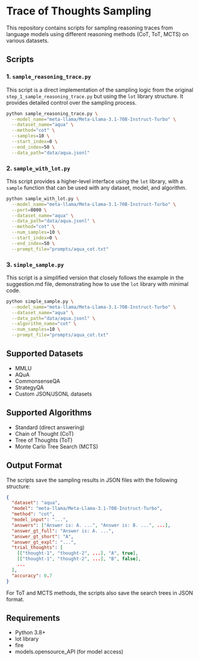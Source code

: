 # Trace of Thoughts Sampling

This repository contains scripts for sampling reasoning traces from language models using different reasoning methods (CoT, ToT, MCTS) on various datasets.

## Scripts

### 1. `sample_reasoning_trace.py`

This script is a direct implementation of the sampling logic from the original `step_1_sample_reasoning_trace.py` but using the `lot` library structure. It provides detailed control over the sampling process.

```bash
python sample_reasoning_trace.py \
  --model_name="meta-llama/Meta-Llama-3.1-70B-Instruct-Turbo" \
  --dataset_name="aqua" \
  --method="cot" \
  --samples=10 \
  --start_index=0 \
  --end_index=50 \
  --data_path="data/aqua.jsonl"
```

### 2. `sample_with_lot.py`

This script provides a higher-level interface using the `lot` library, with a `sample` function that can be used with any dataset, model, and algorithm.

```bash
python sample_with_lot.py \
  --model_name="meta-llama/Meta-Llama-3.1-70B-Instruct-Turbo" \
  --port=8000 \
  --dataset_name="aqua" \
  --data_path="data/aqua.jsonl" \
  --method="cot" \
  --num_samples=10 \
  --start_index=0 \
  --end_index=50 \
  --prompt_file="prompts/aqua_cot.txt"
```

### 3. `simple_sample.py`

This script is a simplified version that closely follows the example in the suggestion.md file, demonstrating how to use the `lot` library with minimal code.

```bash
python simple_sample.py \
  --model_name="meta-llama/Meta-Llama-3.1-70B-Instruct-Turbo" \
  --dataset_name="aqua" \
  --data_path="data/aqua.jsonl" \
  --algorithm_name="cot" \
  --num_samples=10 \
  --prompt_file="prompts/aqua_cot.txt"
```

## Supported Datasets

- MMLU
- AQuA
- CommonsenseQA
- StrategyQA
- Custom JSON/JSONL datasets

## Supported Algorithms

- Standard (direct answering)
- Chain of Thought (CoT)
- Tree of Thoughts (ToT)
- Monte Carlo Tree Search (MCTS)

## Output Format

The scripts save the sampling results in JSON files with the following structure:

```json
{
  "dataset": "aqua",
  "model": "meta-llama/Meta-Llama-3.1-70B-Instruct-Turbo",
  "method": "cot",
  "model_input": "...",
  "answers": ["Answer is: A. ...", "Answer is: B. ...", ...],
  "answer_gt_full": "Answer is: A. ...",
  "answer_gt_short": "A",
  "answer_gt_expl": "...",
  "trial_thoughts": [
    [["thought-1", "thought-2", ...], "A", true],
    [["thought-1", "thought-2", ...], "B", false],
    ...
  ],
  "accuracy": 0.7
}
```

For ToT and MCTS methods, the scripts also save the search trees in JSON format.

## Requirements

- Python 3.8+
- lot library
- fire
- models.opensource_API (for model access)
